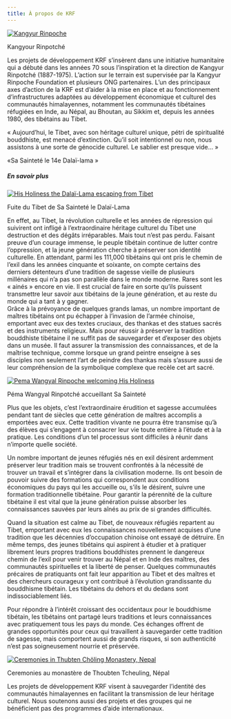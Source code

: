 ```yaml
---
title: À propos de KRF
---
```


[ ![Kangyur Rinpoche](/images/img_kangyur_rinpoche-150x150.jpg) ](http://www.songtsen.org/krf/wp-content/uploads/sites/3/2013/12/img_kangyur_rinpoche.jpg)

Kangyour Rinpotché 

Les projets de développement KRF s’insèrent dans une initiative humanitaire qui a débuté dans les années 70 sous l’inspiration et la direction de Kangyur Rinpotché (1887-1975). L’action sur le terrain est supervisée par la Kangyur Rinpoche Foundation et plusieurs ONG partenaires. L’un des principaux axes d’action de la KRF est d’aider à la mise en place et au fonctionnement d’infrastructures adaptées au développement économique et culturel des communautés himalayennes, notamment les communautés tibétaines réfugiées en Inde, au Népal, au Bhoutan, au Sikkim et, depuis les années 1980, des tibétains au Tibet. 

« Aujourd’hui, le Tibet, avec son héritage culturel unique, pétri de spiritualité bouddhiste, est menacé d’extinction. Qu’il soit intentionnel ou non, nous assistons à une sorte de génocide culturel. Le sablier est presque vide… » 

«Sa Sainteté le 14e Dalaï-lama » 

#####  En savoir plus 

[ ![His Holiness the Dalaï-Lama escaping from Tibet](/images/img_fuite_tibet-150x150.jpg) ](http://www.songtsen.org/krf/wp-content/uploads/sites/3/2013/12/img_fuite_tibet.jpg)

Fuite du Tibet de Sa Sainteté le Dalaï-Lama 

En effet, au Tibet, la révolution culturelle et les années de répression qui suivirent ont infligé à l’extraordinaire héritage culturel du Tibet une destruction et des dégâts irréparables. Mais tout n’est pas perdu. Faisant preuve d’un courage immense, le peuple tibétain continue de lutter contre l’oppression, et la jeune génération cherche à préserver son identité culturelle. En attendant, parmi les 111,000 tibétains qui ont pris le chemin de l’exil dans les années cinquante et soixante, on compte certains des derniers détenteurs d’une tradition de sagesse vieille de plusieurs millénaires qui n’a pas son parallèle dans le monde moderne. Rares sont les « ainés » encore en vie. Il est crucial de faire en sorte qu’ils puissent transmettre leur savoir aux tibétains de la jeune génération, et au reste du monde qui a tant à y gagner.   
Grâce à la prévoyance de quelques grands lamas, un nombre important de maîtres tibétains ont pu échapper à l’invasion de l’armée chinoise, emportant avec eux des textes cruciaux, des thankas et des statues sacrés et des instruments religieux. Mais pour réussir à préserver la tradition bouddhiste tibétaine il ne suffit pas de sauvegarder et d’exposer des objets dans un musée. Il faut assurer la transmission des connaissances, et de la maîtrise technique, comme lorsque un grand peintre enseigne à ses disciples non seulement l’art de peindre des thankas mais s’assure aussi de leur compréhension de la symbolique complexe que recèle cet art sacré. 

[ ![Pema Wangyal Rinpoche welcoming His Holiness](/images/img_SSDL_TPWR-150x150.jpg) ](http://www.songtsen.org/krf/wp-content/uploads/sites/3/2013/12/img_SSDL_TPWR.jpg)

Péma Wangyal Rinpotché accueillant Sa Sainteté 

Plus que les objets, c’est l’extraordinaire érudition et sagesse accumulées pendant tant de siècles que cette génération de maîtres accomplis a emportées avec eux. Cette tradition vivante ne pourra être transmise qu’à des élèves qui s’engagent à consacrer leur vie toute entière à l’étude et à la pratique. Les conditions d’un tel processus sont difficiles à réunir dans n’importe quelle société. 

Un nombre important de jeunes réfugiés nés en exil désirent ardemment préserver leur tradition mais se trouvent confrontés à la nécessité de trouver un travail et s’intégrer dans la civilisation moderne. Ils ont besoin de pouvoir suivre des formations qui correspondent aux conditions économiques du pays qui les accueille ou, s’ils le désirent, suivre une formation traditionnelle tibétaine. Pour garantir la pérennité de la culture tibétaine il est vital que la jeune génération puisse absorber les connaissances sauvées par leurs aînés au prix de si grandes difficultés. 

Quand la situation est calme au Tibet, de nouveaux réfugiés repartent au Tibet, emportant avec eux les connaissances nouvellement acquises d’une tradition que les décennies d’occupation chinoise ont essayé de détruire. En même temps, des jeunes tibétains qui aspirent à étudier et à pratiquer librement leurs propres traditions bouddhistes prennent le dangereux chemin de l’exil pour venir trouver au Népal et en Inde des maîtres, des communautés spirituelles et la liberté de penser. Quelques communautés précaires de pratiquants ont fait leur apparition au Tibet et des maîtres et des chercheurs courageux y ont contribué à l’évolution grandissante du bouddhisme tibétain. Les tibétains du dehors et du dedans sont indissociablement liés. 

Pour répondre à l’intérêt croissant des occidentaux pour le bouddhisme tibétain, les tibétains ont partagé leurs traditions et leurs connaissances avec pratiquement tous les pays du monde. Ces échanges offrent de grandes opportunités pour ceux qui travaillent à sauvegarder cette tradition de sagesse, mais comportent aussi de grands risques, si son authenticité n’est pas soigneusement nourrie et préservée. 

[ ![Ceremonies in Thubten Chöling Monastery, Nepal](/images/img_heritage_culturel-150x150.jpg) ](http://www.songtsen.org/krf/wp-content/uploads/sites/3/2013/12/img_heritage_culturel.jpg)

Ceremonies au monastère de Thoubten Tcheuling, Népal 

Les projets de développement KRF visent à sauvegarder l’identité des communautés himalayennes en facilitant la transmission de leur héritage culturel. Nous soutenons aussi des projets et des groupes qui ne bénéficient pas des programmes d’aide internationaux. 
